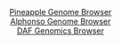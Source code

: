 <div id="Pineapple_Genome_Browser" align="center">
  <a href="https://igv.org/app/?sessionURL=blob:zZJfa9swFMW_iyBlA8eW7DiODWWkXdO1adY_IXWTUoyiyI5WW3Il2U4c8t2nlY29rNA8bAz0IF2udM85.u1ATaVigoMIuDbybYSABdRaNFNclDn9iguqQJTiXFELSJpSSTmhINqBFCuNZ3dX5uZa61JFjsN02S0wz4StPBsXuBUcN8omonBORZ7jpZBYC6mcE4lr4bCs7jZ0icvSNrM923dWWGMH5.VacCWckvIsacx7ya9SklEuCpoUVa7Zq4DE6DEaV3aKPw3j6ZAQqtSYbi9Wx8PxxfDeO5stzvuni9n1l3jWj4.mLONYV5IeK6Vky7ebBx1P2HbCbpFuqei4J5dXz6TjfT4625RMUnWMAjToQR_2oYmG8RXd_E.uzWIHOl982_QIuqqN1_HNpuEnoyyo6Txt726uxR.dI7C3QC5IZVgAZC2DCEHLg33Ld_vdH1s0sCAMTT5SMBA9PllAS0yeTfvjDuhtaYgBir5Ur_BYQMgVlSDqhhAGKAxdvxf0YBiivbUDlcz_Xrij2V0YQHfouv0kZbk2OK8SxUtlY87tmqR21h6YZjtH83M9HjEV6weYxfNF0AwesDcZT97I0gJm9OsHGqPvUfRPuHuPEFsvD4WNnFOfVoMgu3_puKNbTha85aTwax1Wz28GdFg4qZAF1qbfVMzxJ281lgxzbQo1U2zJcqa3sclRNCBCrmewBUTkwnAIZLb8AC1oIR9._I2nt3_afwc-">Pineapple Genome Browser</a>
</div>
<div id="Alphonso_Genome_Browser" align="center">
  <a href="https://igv.org/app/?sessionURL=blob:zZJdb9owFIb_i6VWmxQSJ4FAIqEJGB8tlA4ooFJVkZM4wcKxM9uEL_Hf56JNu1mlcrFpki_so2Of9339nECJhSScgQA4pl0zbRsYQK75bobyguIxyrEEQYqoxAYQOMUCsxiD4ARSJBWaT0f65lqpQgaWRVRRyRHLuCldE.XoyBnaSTPmudXhlKKIC6S4kFZboJJbJCsrOxyhojD1bNesWQlSyEK0WHMmuVVgloU7_V74qxRmmPEch_mWKnIREGo9WmNipuhLazlrxTGWcogPd0mzNbxrLdzufNX3Oqv542A595a3M5IxpLYCN6v5pvptulebxuB5dIzKSUc8d5FX33vwxv16290XRGDZtOt2owprtuPrYAhL8P5_8qwXudJ3Ohw73ngxcJSkydMhHqrejdPuPD4M2K77jvOzASiPt5oEEK9FPbCh4ULPqDle5W1rNwwI3_IRnIDg5dUASqB4o9tfTkAdCs0LkPj79oKOAbhIsABBxYewbvu.U6vWq9D37bNxAltB_164vfnUr0On5ThemBKqNMxJKFkhTcSYWcapmR2vTPPYYV36hDsy5e2RQ9YP7VGcT5JxT_E_ZelC7V.PvnygNvoRRf.Eu48IMVV0LWzR0IVxQpb3y8X2vjdZDUf9Qjb6fr9x924810WTcpEjpft1RR9_0lYiQRBTulASSSJCiTosdYp8BwLbcTW0IOaUawqByKJP0ICGXYOff8Ppnl_PPwA-">Alphonso Genome Browser</a>
</div>


<div id="DAF_Genomics_Browser" align="center">
  <a href="https://igv.org/app/?sessionURL=blob:tZFra9swFIb_iyD95KvsJLUhDC9p1tKsg2ZOeqGEE_v4wmTJkeSlWch_n_A6BhtlDDqQhMS5vK_OcyRfUapacBIT6vhDx_eJRVQl9ktoWoY30KAicQFMoUUkFiiRZ0jiIylAaUhvF6ay0rpVsevmUNglctHUmXJU4EBrK9HpCk2qTR1o4JvgsFdOJhqTrMEF1laCK.FClqFStue2yMvNHszxM7bpW.Km6Ziue9WNMWGM5U4Bxm3Nc3z.i5H_oGxW_S5ZL5O._hoPV_kkub5KVsFF.vBhNH1IP12u09H6bFmXHHQncQJ7zvNdOKDv1YDOp4vZ5_lugR8hubspuUoGwezs4rmtJaqJP_bPQy.MIkpOFmEi6wwGklXSj_3QGtNzi4ah_XINhiMzBylqEj8.WURLyL6Y9Mcj0YfWwCIKd13PzSJC5ihJbEeeN_ZN.2E4Dr0o8k_WkXSSvTHNeXobjT2aUDpyttAY_aJm_QiN0J_Bt0L5W2ez_xXVFijzSkNq7l1Ot2wIs_sZrLrV4Y5V96.AssirHyuEbECb0I_nCxZgRq9Brn9xCU5Pp.8-">DAF Genomics Browser</a>
</div>
